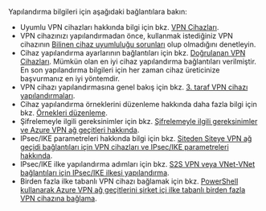 Yapılandırma bilgileri için aşağıdaki bağlantılara bakın:

- Uyumlu VPN cihazları hakkında bilgi için bkz. [VPN Cihazları](../articles/vpn-gateway/vpn-gateway-about-vpn-devices.md).
- VPN cihazınızı yapılandırmadan önce, kullanmak istediğiniz VPN cihazının [Bilinen cihaz uyumluluğu sorunları](../articles/vpn-gateway/vpn-gateway-about-vpn-devices.md#known) olup olmadığını denetleyin.
- Cihaz yapılandırma ayarlarının bağlantıları için bkz. [Doğrulanan VPN Cihazları](../articles/vpn-gateway/vpn-gateway-about-vpn-devices.md#devicetable). Mümkün olan en iyi cihaz yapılandırma bağlantıları verilmiştir. En son yapılandırma bilgileri için her zaman cihaz üreticinize başvurmanız en iyi yöntemdir.
- VPN cihazı yapılandırmasına genel bakış için bkz. [3. taraf VPN cihazı yapılandırmaları](../articles/vpn-gateway/vpn-gateway-3rdparty-device-config-overview.md).
- Cihaz yapılandırma örneklerini düzenleme hakkında daha fazla bilgi için bkz. [Örnekleri düzenleme](../articles/vpn-gateway/vpn-gateway-about-vpn-devices.md#editing).
- Şifrelemeyle ilgili gereksinimler için bkz. [Şifrelemeyle ilgili gereksinimler ve Azure VPN ağ geçitleri hakkında](../articles/vpn-gateway/vpn-gateway-about-compliance-crypto.md).
- IPsec/IKE parametreleri hakkında bilgi için bkz. [Siteden Siteye VPN ağ geçidi bağlantıları için VPN cihazları ve IPsec/IKE parametreleri hakkında](../articles/vpn-gateway/vpn-gateway-about-vpn-devices.md#ipsec).
- IPsec/IKE ilke yapılandırma adımları için bkz. [S2S VPN veya VNet-VNet bağlantıları için IPsec/IKE ilkesi yapılandırma](../articles/vpn-gateway/vpn-gateway-ipsecikepolicy-rm-powershell.md).
- Birden fazla ilke tabanlı VPN cihazı bağlamak için bkz. [PowerShell kullanarak Azure VPN ağ geçitlerini şirket içi ilke tabanlı birden fazla VPN cihazına bağlama](../articles/vpn-gateway/vpn-gateway-connect-multiple-policybased-rm-ps.md).